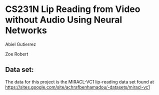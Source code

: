 # CS231N Lip Reading from Video without Audio Using Neural Networks 

Abiel Gutierrez

Zoe Robert 

## Data set: 
The data for this project is the MIRACL-VC1 lip-reading data set found at https://sites.google.com/site/achrafbenhamadou/-datasets/miracl-vc1 


